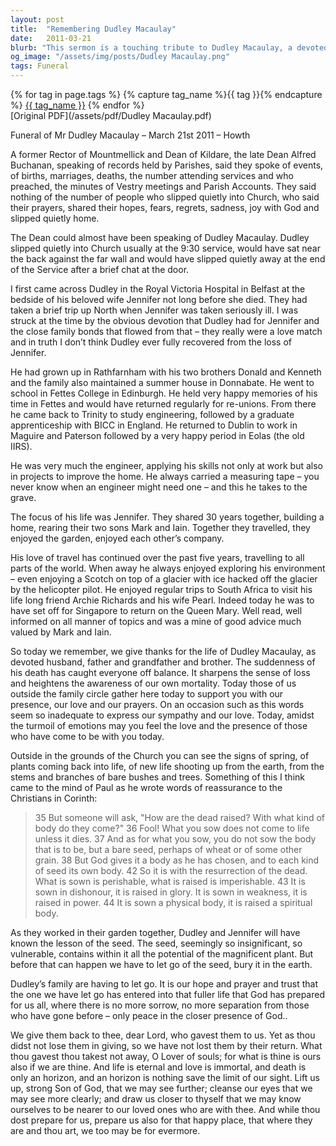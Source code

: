 ```yaml
---
layout: post
title:  "Remembering Dudley Macaulay"
date:   2011-03-21
blurb: "This sermon is a touching tribute to Dudley Macaulay, a devoted husband, father, and grandfather. It recounts his love for his wife, Jennifer, his passion for engineering, and his quiet faith. The sermon also offers comfort and hope, drawing parallels between the cycle of life and death and the changing seasons."
og_image: "/assets/img/posts/Dudley Macaulay.png"
tags: Funeral
---    
```

<div class="tag-pills">
  {% for tag in page.tags %}
    {% capture tag_name %}{{ tag }}{% endcapture %}
    <a href="{{ site.baseurl }}/tag/{{ tag_name }}" class="tag-pill">{{ tag_name }}</a>
  {% endfor %}
</div>
[Original PDF](/assets/pdf/Dudley Macaulay.pdf)

Funeral of Mr Dudley Macaulay – March 21st 2011 – Howth

A former Rector of Mountmellick and Dean of Kildare, the late Dean Alfred Buchanan, speaking of records held by Parishes, said they spoke of events, of births, marriages, deaths, the number attending services and who preached, the minutes of Vestry meetings and Parish Accounts. They said nothing of the number of people who slipped quietly into Church, who said their prayers, shared their hopes, fears, regrets, sadness, joy with God and slipped quietly home.

The Dean could almost have been speaking of Dudley Macaulay. Dudley slipped quietly into Church usually at the 9:30 service, would have sat near the back against the far wall and would have slipped quietly away at the end of the Service after a brief chat at the door.

I first came across Dudley in the Royal Victoria Hospital in Belfast at the bedside of his beloved wife Jennifer not long before she died. They had taken a brief trip up North when Jennifer was taken seriously ill. I was struck at the time by the obvious devotion that Dudley had for Jennifer and the close family bonds that flowed from that – they really were a love match and in truth I don’t think Dudley ever fully recovered from the loss of Jennifer.

He had grown up in Rathfarnham with his two brothers Donald and Kenneth and the family also maintained a summer house in Donnabate. He went to school in Fettes College in Edinburgh. He held very happy memories of his time in Fettes and would have returned regularly for re-unions. From there he came back to Trinity to study engineering, followed by a graduate apprenticeship with BICC in England. He returned to Dublin to work in Maguire and Paterson followed by a very happy period in Eolas (the old IIRS).

He was very much the engineer, applying his skills not only at work but also in projects to improve the home. He always carried a measuring tape – you never know when an engineer might need one – and this he takes to the grave.

The focus of his life was Jennifer. They shared 30 years together, building a home, rearing their two sons Mark and Iain. Together they travelled, they enjoyed the garden, enjoyed each other’s company.

His love of travel has continued over the past five years, travelling to all parts of the world. When away he always enjoyed exploring his environment – even enjoying a Scotch on top of a glacier with ice hacked off the glacier by the helicopter pilot. He enjoyed regular trips to South Africa to visit his life long friend Archie Richards and his wife Pearl. Indeed today he was to have set off for Singapore to return on the Queen Mary. Well read, well informed on all manner of topics and was a mine of good advice much valued by Mark and Iain.

So today we remember, we give thanks for the life of Dudley Macaulay, as devoted husband, father and grandfather and brother. The suddenness of his death has caught everyone off balance. It sharpens the sense of loss and heightens the awareness of our own mortality. Today those of us outside the family circle gather here today to support you with our presence, our love and our prayers. On an occasion such as this words seem so inadequate to express our sympathy and our love. Today, amidst the turmoil of emotions may you feel the love and the presence of those who have come to be with you today.

Outside in the grounds of the Church you can see the signs of spring, of plants coming back into life, of new life shooting up from the earth, from the stems and branches of bare bushes and trees. Something of this I think came to the mind of Paul as he wrote words of reassurance to the Christians in Corinth:

> 35 But someone will ask, "How are the dead raised? With what kind of body do they come?" 36 Fool! What you sow does not come to life unless it dies. 37 And as for what you sow, you do not sow the body that is to be, but a bare seed, perhaps of wheat or of some other grain. 38 But God gives it a body as he has chosen, and to each kind of seed its own body.
> 42 So it is with the resurrection of the dead. What is sown is perishable, what is raised is imperishable. 43 It is sown in dishonour, it is raised in glory. It is sown in weakness, it is raised in power. 44 It is sown a physical body, it is raised a spiritual body.

As they worked in their garden together, Dudley and Jennifer will have known the lesson of the seed. The seed, seemingly so insignificant, so vulnerable, contains within it all the potential of the magnificent plant. But before that can happen we have to let go of the seed, bury it in the earth.

Dudley’s family are having to let go. It is our hope and prayer and trust that the one we have let go has entered into that fuller life that God has prepared for us all, where there is no more sorrow, no more separation from those who have gone before – only peace in the closer presence of God..

We give them back to thee, dear Lord, who gavest them to us. Yet as thou didst not lose them in giving, so we have not lost them by their return. What thou gavest thou takest not away, O Lover of souls; for what is thine is ours also if we are thine. And life is eternal and love is immortal, and death is only an horizon, and an horizon is nothing save the limit of our sight. Lift us up, strong Son of God, that we may see further; cleanse our eyes that we may see more clearly; and draw us closer to thyself that we may know ourselves to be nearer to our loved ones who are with thee. And while thou dost prepare for us, prepare us also for that happy place, that where they are and thou art, we too may be for evermore.
